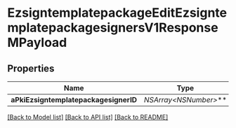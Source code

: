# EzsigntemplatepackageEditEzsigntemplatepackagesignersV1ResponseMPayload

## Properties
Name | Type | Description | Notes
------------ | ------------- | ------------- | -------------
**aPkiEzsigntemplatepackagesignerID** | **NSArray&lt;NSNumber*&gt;*** |  | 

[[Back to Model list]](../README.md#documentation-for-models) [[Back to API list]](../README.md#documentation-for-api-endpoints) [[Back to README]](../README.md)


